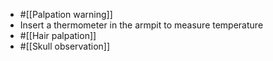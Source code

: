 - #[[Palpation warning]]
- Insert a thermometer in the armpit to measure temperature
- #[[Hair palpation]]
- #[[Skull observation]]
